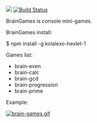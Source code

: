 <a href="https://codeclimate.com/github/AlexandrKoliukh/project-lvl1-s474/maintainability"><img src="https://api.codeclimate.com/v1/badges/b08eea1ba0e2ab6861ff/maintainability" /></a>
[![Build Status](https://travis-ci.org/AlexandrKoliukh/project-lvl1-s474.svg?branch=master)](https://travis-ci.org/AlexandrKoliukh/project-lvl1-s474)

BrainGames is console mini-games.

BrainGames install:

$ npm install -g kolalexo-hexlet-1 


Games list:

<ul>
    <li>brain-even</li>
    <li>brain-calc</li>
    <li>brain-gcd</li>
    <li>brain-progression</li>
    <li>brain-prime</li>
</ul>

Example:

[![brain-games.gif](https://s2.gifyu.com/images/brain-games.gif)](https://gifyu.com/image/3OLg)

